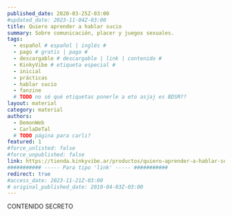 ```yaml
---
published_date: 2020-03-25Z-03:00
#updated_date: 2023-11-04Z-03:00
title: Quiero aprender a hablar sucio
summary: Sobre comunicación, placer y juegos sexuales.
tags:
  - español # español | inglés #
  - pago # gratis | pago #
  - descargable # descargable | link | contenido #
  - KinkyVibe # etiqueta especial #
  - inicial
  - prácticas
  - hablar sucio
  - fanzine
  # TODO no sé qué etiquetas ponerle a eto asjaj es BDSM??
layout: material
category: material
authors:
  - DemonWeb
  - CarlaDeTal
  # TODO página para carli?
featured: 1
#force_unlisted: false
#force_unpublished: false
link: https://tienda.kinkyvibe.ar/productos/quiero-aprender-a-hablar-sucio-version-digital/
########### ----- Para tipo 'link' ----- ###########
redirect: true
#access_date: 2023-11-21Z-03:00
# original_published_date: 2010-04-03Z-03:00
---
```


CONTENIDO SECRETO
